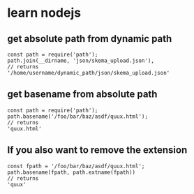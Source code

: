 # learn nodejs

## get absolute path from dynamic path

```
const path = require('path');
path.join(__dirname, 'json/skema_upload.json'),
// returns
'/home/username/dynamic_path/json/skema_upload.json'

```

## get basename from absolute path

```
const path = require('path');
path.basename('/foo/bar/baz/asdf/quux.html');
// returns
'quux.html'
```

## If you also want to remove the extension

```
const fpath = '/foo/bar/baz/asdf/quux.html';
path.basename(fpath, path.extname(fpath))
// returns
'quux'
```
 

